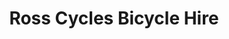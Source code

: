 ---
title: "Ross Cycles Bicycle Hire"
address: "Ross Cycles Bicycle Hire, 44 Clarkhill Road, Castlewellan, Down, BT31 9BL"
tel: "+44 (0)28 4377 8029"
county: "Down"
category: "Cycling"
type: "Content"
lat: "54.27949142456055"
lng: "-5.945314884185791"
---